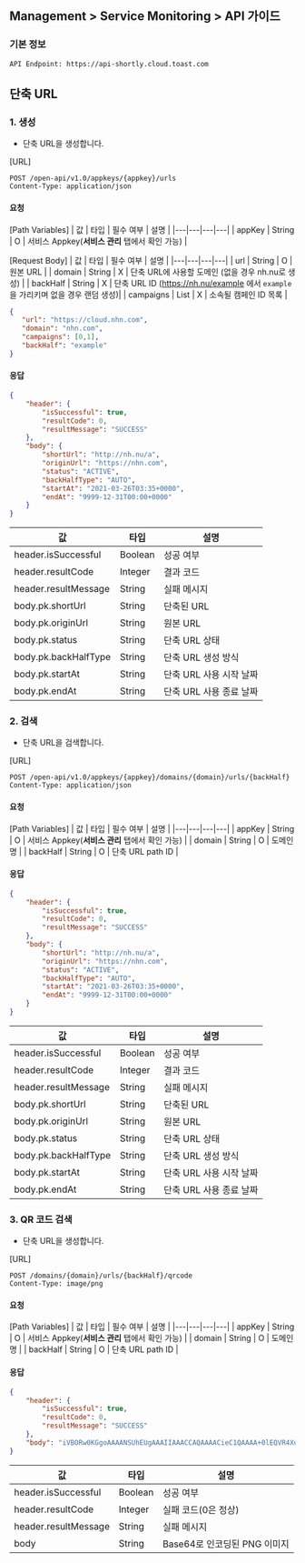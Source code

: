 ## Management > Service Monitoring > API 가이드

### 기본 정보
```
API Endpoint: https://api-shortly.cloud.toast.com
```

## 단축 URL

### 1. 생성
- 단축 URL을 생성합니다.

[URL]
```http
POST /open-api/v1.0/appkeys/{appkey}/urls
Content-Type: application/json
```

#### 요청

[Path Variables]
| 값 |	타입 | 필수 여부 | 설명 |
|---|---|---|---|
| appKey | String | O | 서비스 Appkey(**서비스 관리** 탭에서 확인 가능) |

[Request Body]
| 값 |	타입 | 필수 여부 | 설명 |
|---|---|---|---|
| url | String | O | 원본 URL |
| domain | String | X | 단축 URL에 사용할 도메인 (없을 경우 nh.nu로 생성) |
| backHalf | String | X | 단축 URL ID (https://nh.nu/example 에서 `example`을 가리키며 없을 경우 랜덤 생성)|
| campaigns | List<String> | X | 소속될 캠페인 ID 목록 |
```json
{
   "url": "https://cloud.nhn.com",
   "domain": "nhn.com",
   "campaigns": [0,1],
   "backHalf": "example"
}
```

#### 응답
```json
{
    "header": {
        "isSuccessful": true,
        "resultCode": 0,
        "resultMessage": "SUCCESS"
    },
    "body": {
        "shortUrl": "http://nh.nu/a",
        "originUrl": "https://nhn.com",
        "status": "ACTIVE",
        "backHalfType": "AUTO",
        "startAt": "2021-03-26T03:35+0000",
        "endAt": "9999-12-31T00:00+0000"
    }
}
```

| 값 | 타입 | 설명 |
|---|---|---|
| header.isSuccessful | Boolean | 성공 여부 |
| header.resultCode | Integer | 결과 코드 |
| header.resultMessage | String | 실패 메시지 |
| body.pk.shortUrl | String | 단축된 URL |
| body.pk.originUrl | String | 원본 URL |
| body.pk.status | String | 단축 URL 상태 |
| body.pk.backHalfType | String | 단축 URL 생성 방식 |
| body.pk.startAt | String | 단축 URL 사용 시작 날짜 |
| body.pk.endAt | String | 단축 URL 사용 종료 날짜 |

### 2. 검색
- 단축 URL을 검색합니다.

[URL]
```http
POST /open-api/v1.0/appkeys/{appkey}/domains/{domain}/urls/{backHalf}
Content-Type: application/json
```

#### 요청

[Path Variables]
| 값 |	타입 | 필수 여부 | 설명 |
|---|---|---|---|
| appKey | String | O | 서비스 Appkey(**서비스 관리** 탭에서 확인 가능) |
| domain | String | O | 도메인 명 |
| backHalf | String | O | 단축 URL path ID |


#### 응답
```json
{
    "header": {
        "isSuccessful": true,
        "resultCode": 0,
        "resultMessage": "SUCCESS"
    },
    "body": {
        "shortUrl": "http://nh.nu/a",
        "originUrl": "https://nhn.com",
        "status": "ACTIVE",
        "backHalfType": "AUTO",
        "startAt": "2021-03-26T03:35+0000",
        "endAt": "9999-12-31T00:00+0000"
    }
}
```

| 값 | 타입 | 설명 |
|---|---|---|
| header.isSuccessful | Boolean | 성공 여부 |
| header.resultCode | Integer | 결과 코드 |
| header.resultMessage | String | 실패 메시지 |
| body.pk.shortUrl | String | 단축된 URL |
| body.pk.originUrl | String | 원본 URL |
| body.pk.status | String | 단축 URL 상태 |
| body.pk.backHalfType | String | 단축 URL 생성 방식 |
| body.pk.startAt | String | 단축 URL 사용 시작 날짜 |
| body.pk.endAt | String | 단축 URL 사용 종료 날짜 |



### 3. QR 코드 검색
- 단축 URL을 생성합니다.

[URL]
```http
POST /domains/{domain}/urls/{backHalf}/qrcode
Content-Type: image/png
```

#### 요청

[Path Variables]
| 값 |	타입 | 필수 여부 | 설명 |
|---|---|---|---|
| appKey | String | O | 서비스 Appkey(**서비스 관리** 탭에서 확인 가능) |
| domain | String | O | 도메인 명 |
| backHalf | String | O | 단축 URL path ID |

#### 응답
```json
{
    "header": {
        "isSuccessful": true,
        "resultCode": 0,
        "resultMessage": "SUCCESS"
    },
    "body": "iVBORw0KGgoAAAANSUhEUgAAAIIAAACCAQAAAACieC1QAAAA+0lEQVR4Xu3UsZHEIAwFUO0QkO024BnaIKMlbwNnuwHTkjO3wYwasDMCBp18wbHrxFJ6t4rMCzTigwE61QIf+ZOSAGizNILRCFIuj0yRPzQyeqoeZ9AKVjB6ScN66nMtlGmD0y4uhfPB2eN7Ypdy1JSPpUbSsHTPTNXqBEL6CtCDU8kdMC4urm0XAqGJuA+N9jcfiZS7L73FqaUqkfRcu4HMTk4jPHDpvdvbzCKpgcd2fIgq2Xx342w9aeSnlcWqk+OOcThzS1UifJ95aWpoO5UI/6ezB3h5E2TCb0J5vKQqExoD7rnNLBHK6ZaRUSNHPnExcVXJW33kX8g3k5xLHpTtgoMAAAAASUVORK5CYII="
}
```

| 값 | 타입 | 설명 |
|---|---|---|
| header.isSuccessful | Boolean | 성공 여부 |
| header.resultCode | Integer | 실패 코드(0은 정상) |
| header.resultMessage | String | 실패 메시지 |
| body | String | Base64로 인코딩된 PNG 이미지 |
